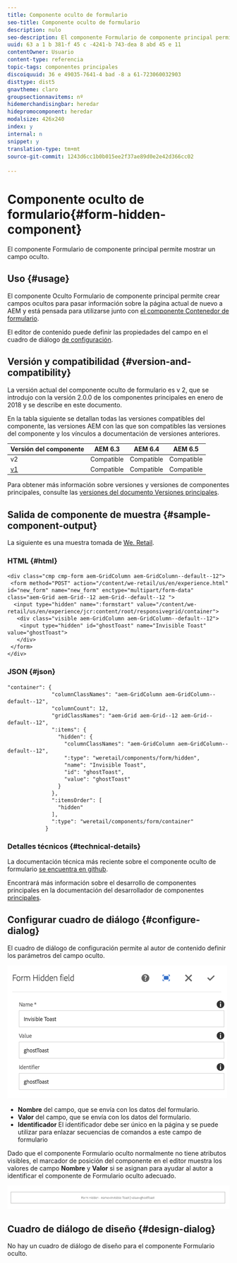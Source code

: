 ```yaml
---
title: Componente oculto de formulario
seo-title: Componente oculto de formulario
description: nulo
seo-description: El componente Formulario de componente principal permite mostrar un campo oculto.
uuid: 63 a 1 b 381-f 45 c -4241-b 743-dea 8 abd 45 e 11
contentOwner: Usuario
content-type: referencia
topic-tags: componentes principales
discoiquuid: 36 e 49035-7641-4 bad -8 a 61-723060032903
disttype: dist5
gnavtheme: claro
groupsectionnavitems: nº
hidemerchandisingbar: heredar
hidepromocomponent: heredar
modalsize: 426x240
index: y
internal: n
snippet: y
translation-type: tm+mt
source-git-commit: 1243d6cc1b0b015ee2f37ae89d0e2e42d366cc02

---
```



# Componente oculto de formulario{#form-hidden-component}

El componente Formulario de componente principal permite mostrar un campo oculto.

## Uso {#usage}

El componente Oculto Formulario de componente principal permite crear campos ocultos para pasar información sobre la página actual de nuevo a AEM y está pensada para utilizarse junto con [el componente Contenedor de formulario](form-container.md).

El editor de contenido puede definir las propiedades del campo en el cuadro de diálogo [de configuración](form-hidden.md).

## Versión y compatibilidad {#version-and-compatibility}

La versión actual del componente oculto de formulario es v 2, que se introdujo con la versión 2.0.0 de los componentes principales en enero de 2018 y se describe en este documento.

En la tabla siguiente se detallan todas las versiones compatibles del componente, las versiones AEM con las que son compatibles las versiones del componente y los vínculos a documentación de versiones anteriores.

| Versión del componente | AEM 6.3 | AEM 6.4 | AEM 6.5 |
|--- |--- |--- |--- |
| v2 | Compatible | Compatible | Compatible |
| [v1](form-hidden-v1.md) | Compatible | Compatible | Compatible |

Para obtener más información sobre versiones y versiones de componentes principales, consulte las [versiones del documento Versiones principales](versions.md).

## Salida de componente de muestra {#sample-component-output}

La siguiente es una muestra tomada de [We. Retail](https://helpx.adobe.com/experience-manager/6-5/sites/developing/using/we-retail.html).

### HTML {#html}

```
<div class="cmp cmp-form aem-GridColumn aem-GridColumn--default--12">
 <form method="POST" action="/content/we-retail/us/en/experience.html" id="new_form" name="new_form" enctype="multipart/form-data" class="aem-Grid aem-Grid--12 aem-Grid--default--12 ">
  <input type="hidden" name=":formstart" value="/content/we-retail/us/en/experience/jcr:content/root/responsivegrid/container">
   <div class="visible aem-GridColumn aem-GridColumn--default--12">
    <input type="hidden" id="ghostToast" name="Invisible Toast" value="ghostToast">
   </div>
 </form>
</div>
```

### JSON {#json}

```
"container": {
              "columnClassNames": "aem-GridColumn aem-GridColumn--default--12",
              "columnCount": 12,
              "gridClassNames": "aem-Grid aem-Grid--12 aem-Grid--default--12",
              ":items": {
                "hidden": {
                  "columnClassNames": "aem-GridColumn aem-GridColumn--default--12",
                  ":type": "weretail/components/form/hidden",
                  "name": "Invisible Toast",
                  "id": "ghostToast",
                  "value": "ghostToast"
                }
              },
              ":itemsOrder": [
                "hidden"
              ],
              ":type": "weretail/components/form/container"
            }
```

### Detalles técnicos {#technical-details}

La documentación técnica más reciente sobre el componente oculto de formulario [se encuentra en github](https://github.com/adobe/aem-core-wcm-components/blob/master/content/src/content/jcr_root/apps/core/wcm/components/form/hidden/v2/hidden).

Encontrará más información sobre el desarrollo de componentes principales en la documentación del desarrollador de componentes [principales](developing.md).

## Configurar cuadro de diálogo {#configure-dialog}

El cuadro de diálogo de configuración permite al autor de contenido definir los parámetros del campo oculto.

![](assets/chlimage_1-26.png)

* **Nombre**
del campo, que se envía con los datos del formulario.
* **Valor**
del campo, que se envía con los datos del formulario.
* **Identificador**
El identificador debe ser único en la página y se puede utilizar para enlazar secuencias de comandos a este campo de formulario

Dado que el componente Formulario oculto normalmente no tiene atributos visibles, el marcador de posición del componente en el editor muestra los valores de campo **Nombre** y **Valor** si se asignan para ayudar al autor a identificar el componente de Formulario oculto adecuado.

![](assets/screenshot_2018-10-19at094927.png)

## Cuadro de diálogo de diseño {#design-dialog}

No hay un cuadro de diálogo de diseño para el componente Formulario oculto.